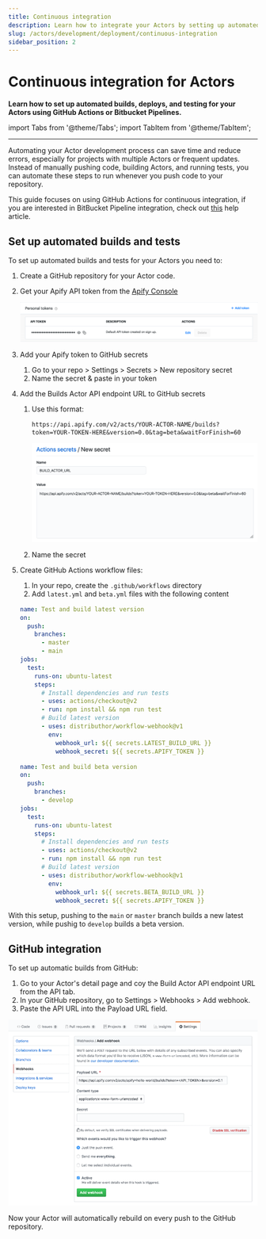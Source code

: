 ```yaml
---
title: Continuous integration
description: Learn how to integrate your Actors by setting up automated builds, deploys, and testing for your Actors using GitHub Actions or Bitbucket Pipelines.
slug: /actors/development/deployment/continuous-integration
sidebar_position: 2
---
```


# Continuous integration for Actors

**Learn how to set up automated builds, deploys, and testing for your Actors using GitHub Actions or Bitbucket Pipelines.**

import Tabs from '@theme/Tabs';
import TabItem from '@theme/TabItem';

---

Automating your Actor development process can save time and reduce errors, especially for projects  with multiple Actors or frequent updates. Instead of manually pushing code, building Actors, and running tests, you can automate these steps to run whenever you push code to your repository.

This guide focuses on using GitHub Actions for continuous integration, if you are interested in BitBucket Pipeline integration, check out [this](https://help.apify.com/en/articles/6988586-setting-up-continuous-integration-for-apify-actors-on-bitbucket) help article.

## Set up automated builds and tests

To set up automated builds and tests for your Actors you need to:

1. Create a GitHub repository for your Actor code.
1. Get your Apify API token from the [Apify Console](https://console.apify.com/account#/integrations)

    ![Apify token in app](./images/ci-token.png)

1. Add your Apify token to GitHub secrets
   1. Go to your repo > Settings > Secrets > New repository secret
   1. Name the secret & paste in your token
1. Add the Builds Actor API endpoint URL to GitHub secrets
   1. Use this format:

      ```cURL
      https://api.apify.com/v2/acts/YOUR-ACTOR-NAME/builds?token=YOUR-TOKEN-HERE&version=0.0&tag=beta&waitForFinish=60
      ```

      ![Add build Actor URL to secrets](./images/ci-add-build-url.png)

   1. Name the secret
1. Create GitHub Actions workflow files:
   1. In your repo, create the `.github/workflows` directory
   2. Add `latest.yml` and `beta.yml` files with the following content

    <Tabs groupId="main">
    <TabItem value="latest.yml" label="latest.yml">

    ```yaml
    name: Test and build latest version
    on:
      push:
        branches:
          - master
          - main
    jobs:
      test:
        runs-on: ubuntu-latest
        steps:
          # Install dependencies and run tests
          - uses: actions/checkout@v2
          - run: npm install && npm run test
          # Build latest version
          - uses: distributhor/workflow-webhook@v1
            env:
              webhook_url: ${{ secrets.LATEST_BUILD_URL }}
              webhook_secret: ${{ secrets.APIFY_TOKEN }}

    ```

    </TabItem>

    <TabItem value="beta.yml" label="beta.yml">

    ```yaml
    name: Test and build beta version
    on:
      push:
        branches:
          - develop
    jobs:
      test:
        runs-on: ubuntu-latest
        steps:
          # Install dependencies and run tests
          - uses: actions/checkout@v2
          - run: npm install && npm run test
          # Build latest version
          - uses: distributhor/workflow-webhook@v1
            env:
              webhook_url: ${{ secrets.BETA_BUILD_URL }}
              webhook_secret: ${{ secrets.APIFY_TOKEN }}

    ```

    </TabItem>
    </Tabs>

With this setup, pushing to the `main` or `master` branch builds a new latest version, while pushig to `develop` builds a beta version.

## GitHub integration

To set up automatic builds from GitHub:

1. Go to your Actor's detail page and coy the Build Actor API endpoint URL from the API tab.
1. In your GitHub repository, go to Settings > Webhooks > Add webhook.
1. Paste the API URL into the Payload URL field.

![GitHub integration](./images/ci-github-integration.png)

Now your Actor will automatically rebuild on every push to the GitHub repository.
